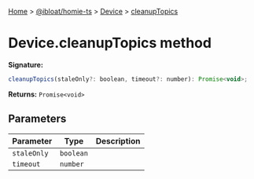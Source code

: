 [Home](./index) &gt; [@ibloat/homie-ts](./homie-ts.md) &gt; [Device](./homie-ts.device.md) &gt; [cleanupTopics](./homie-ts.device.cleanuptopics.md)

# Device.cleanupTopics method


**Signature:**
```javascript
cleanupTopics(staleOnly?: boolean, timeout?: number): Promise<void>;
```
**Returns:** `Promise<void>`

## Parameters

|  Parameter | Type | Description |
|  --- | --- | --- |
|  `staleOnly` | `boolean` |  |
|  `timeout` | `number` |  |

